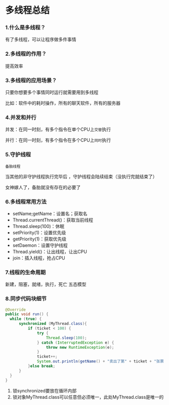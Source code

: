 # 多线程总结

### 1.什么是多线程？

有了多线程，可以让程序做多件事情

### 2.多线程的作用？

提高效率

### 3.多线程的应用场景？

只要你想要多个事情同时运行就需要用到多线程

比如：软件中的耗时操作，所有的聊天软件，所有的服务器

### 4.并发和并行

并发：在同一时刻，有多个指令在单个CPU上`交替`执行

并行：在同一时刻，有多个指令在多个CPU上`同时`执行

### 5.守护线程

`备胎线程`

当其他的非守护线程执行完毕后 ，守护线程会陆续结束（没执行完就结束了）

女神嫁人了，备胎就没有存在的必要了

### 6.多线程常用方法

- setName;getName：设置名；获取名
- Thread.currentThread()：获取当前线程
- Thread.sleep(100)：休眠
- setPriority(1)：设置优先级
- getPriority(1)：获取优先级
- setDaemon：设置守护线程
- Thread.yield()：让出线程，让出CPU
- join：插入线程，抢占CPU

### 7.线程的生命周期

新建，阻塞，就绪，执行，死亡 五态模型

### 8.同步代码块细节

```java
@Override
public void run() {
  while (true) {
      synchronized (MyThread.class){
          if (ticket < 100) {
              try {
                  Thread.sleep(100);
              } catch (InterruptedException e) {
                  throw new RuntimeException(e);
              }
              ticket++;
              System.out.println(getName() + "卖出了第" + ticket + "张票！！！！");
          }else break;
      }
  }
}
```

1. 锁synchronized要放在循环内部
2. 锁对象MyThread.class可以任意但必须唯一，此处MyThread.class是唯一的
